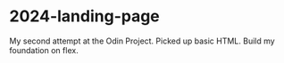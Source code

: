# 2024-landing-page
My second attempt at the Odin Project.
Picked up basic HTML.
Build my foundation on flex.